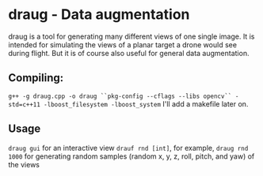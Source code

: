 # draug - Data augmentation

draug is a tool for generating many different views of one single
image. It is intended for simulating the views of a planar target a
drone would see during flight. But it is of course also useful for
general data augmentation.

## Compiling:

`g++ -g draug.cpp -o draug ``pkg-config --cflags --libs opencv`` -std=c++11 -lboost_filesystem -lboost_system`
I'll add a makefile later on.

## Usage

`draug gui` for an interactive view
`drauf rnd [int]`, for example, `draug rnd 1000` for generating random samples (random x, y, z, roll, pitch, and yaw) of the views


